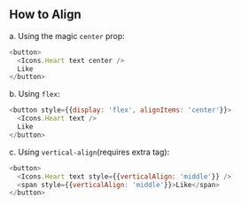 ## How to Align

a. Using the magic `center` prop:

```js
<button>
  <Icons.Heart text center />
  Like
</button>
```

b. Using `flex`:

```js
<button style={{display: 'flex', alignItems: 'center'}}>
  <Icons.Heart text />
  Like
</button>
```

c. Using `vertical-align`(requires extra tag):

```js
<button>
  <Icons.Heart text style={{verticalAlign: 'middle'}} />
  ️️️<span style={{verticalAlign: 'middle'}}>Like</span>
</button>
```
